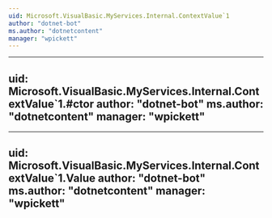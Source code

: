 ```yaml
---
uid: Microsoft.VisualBasic.MyServices.Internal.ContextValue`1
author: "dotnet-bot"
ms.author: "dotnetcontent"
manager: "wpickett"
---
```


---
uid: Microsoft.VisualBasic.MyServices.Internal.ContextValue`1.#ctor
author: "dotnet-bot"
ms.author: "dotnetcontent"
manager: "wpickett"
---

---
uid: Microsoft.VisualBasic.MyServices.Internal.ContextValue`1.Value
author: "dotnet-bot"
ms.author: "dotnetcontent"
manager: "wpickett"
---
